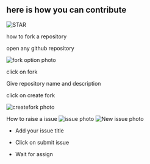 ## here is how you can contribute
![STAR](https://github.com/Ajiet-DevNation/HackElite2023/assets/111761548/7d17265f-ef28-4a6b-a8bc-a9cd86b7eaf8)

how to fork a repository

open any github repository

![fork option photo](https://github.com/Ajiet-DevNation/HackElite2023/assets/109619279/ed704093-b22d-4797-a53a-0de5fe2b8d93)

click on fork

Give repository name and description

click on create fork

![createfork photo](https://github.com/Ajiet-DevNation/HackElite2023/assets/109619279/c8b84d9d-4095-4c96-a24e-11c971106745)














How to raise a issue
![issue photo](https://github.com/Ajiet-DevNation/HackElite2023/assets/111761548/e9291565-47ff-44cc-b9dd-742b8fe768de)
![New issue photo](https://github.com/Ajiet-DevNation/HackElite2023/assets/111761548/cc7921c9-a078-404c-846a-4fc2b07dd9f0)

- Add your issue title

- Click on submit issue

- Wait for assign
